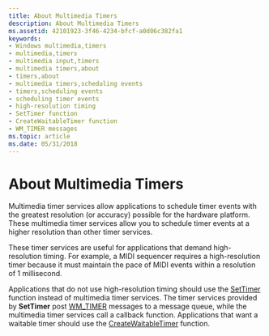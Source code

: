 ```yaml
---
title: About Multimedia Timers
description: About Multimedia Timers
ms.assetid: 42101923-3f46-4234-bfcf-a0d06c382fa1
keywords:
- Windows multimedia,timers
- multimedia,timers
- multimedia input,timers
- multimedia timers,about
- timers,about
- multimedia timers,scheduling events
- timers,scheduling events
- scheduling timer events
- high-resolution timing
- SetTimer function
- CreateWaitableTimer function
- WM_TIMER messages
ms.topic: article
ms.date: 05/31/2018
---
```


# About Multimedia Timers

Multimedia timer services allow applications to schedule timer events with the greatest resolution (or accuracy) possible for the hardware platform. These multimedia timer services allow you to schedule timer events at a higher resolution than other timer services.

These timer services are useful for applications that demand high-resolution timing. For example, a MIDI sequencer requires a high-resolution timer because it must maintain the pace of MIDI events within a resolution of 1 millisecond.

Applications that do not use high-resolution timing should use the [SetTimer](https://msdn.microsoft.com/library/ms644906.aspx) function instead of multimedia timer services. The timer services provided by **SetTimer** post [WM\_TIMER](https://msdn.microsoft.com/library/ms644902.aspx) messages to a message queue, while the multimedia timer services call a callback function. Applications that want a waitable timer should use the [CreateWaitableTimer](https://msdn.microsoft.com/library/ms682492.aspx) function.

 

 




